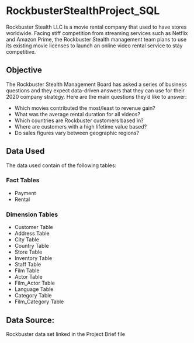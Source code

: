 # RockbusterStealthProject_SQL
Rockbuster Stealth LLC is a movie rental company that used to have
stores worldwide. Facing stiff competition from streaming services such
as Netflix and Amazon Prime, the Rockbuster Stealth management team
plans to use its existing movie licenses to launch an online video rental
service to stay competitive.
## Objective
The Rockbuster Stealth Management Board has asked a series of business questions and
they expect data-driven answers that they can use for their 2020 company strategy. Here are
the main questions they’d like to answer:
- Which movies contributed the most/least to revenue gain?
- What was the average rental duration for all videos?
- Which countries are Rockbuster customers based in?
- Where are customers with a high lifetime value based?
- Do sales figures vary between geographic regions?
## Data Used
The data used contain of the following tables:
### Fact Tables
- Payment
- Rental
### Dimension Tables
- Customer Table
- Address Table
- City Table
- Country Table
- Store Table
- Inventory Table
- Staff Table
- Film Table
- Actor Table
- Film_Actor Table
- Language Table
- Category Table
- Film_Category Table
## Data Source:
Rockbuster data set linked in the Project Brief file
